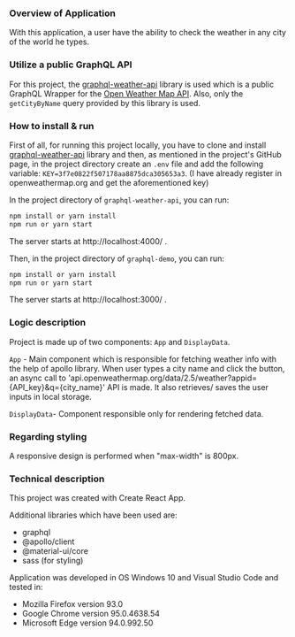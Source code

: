 ### Overview of Application
With this application, a user have the ability to check the weather in any city of the world he types.

### Utilize a public GraphQL API
For this project, the [graphql-weather-api](https://github.com/konstantinmuenster/graphql-weather-api) library is used which is a public GraphQL Wrapper for the [Open Weather Map API](https://openweathermap.org/api). Also, only the `getCityByName` query provided by this library is used.

### How to install & run
First of all, for running this project locally, you have to clone and install [graphql-weather-api](https://github.com/konstantinmuenster/graphql-weather-api) library and then, as mentioned in the project's GitHub page, in the project directory create an `.env` file and add the following variable: `KEY=3f7e0822f507178aa8875dca305653a3`. (I have already register in openweathermap.org and get the aforementioned key)

In the project directory of `graphql-weather-api`, you can run:
```sh
npm install or yarn install
npm run or yarn start
```
The server starts at http://localhost:4000/ .

Then, in the project directory of `graphql-demo`, you can run:
```sh
npm install or yarn install
npm run or yarn start
```
The server starts at http://localhost:3000/ .

### Logic description
Project is made up of two components: `App` and `DisplayData`.

`App` - Main component which is responsible for fetching weather info with the help of apollo library. When user types a city name and click the button, an async call to 'api.openweathermap.org/data/2.5/weather?appid={API_key}&q={city_name}' API is made. It also retrieves/ saves the user inputs in local storage.

`DisplayData`- Component responsible only for rendering fetched data.

### Regarding styling
A responsive design is performed when "max-width" is 800px.

### Technical description
This project was created with Create React App.

Additional libraries which have been used are:

- graphql
- @apollo/client
- @material-ui/core
- sass  (for styling)

Application was developed in OS Windows 10 and Visual Studio Code and tested in:

- Mozilla Firefox version 93.0
- Google Chrome version 95.0.4638.54
- Microsoft Edge version 94.0.992.50
